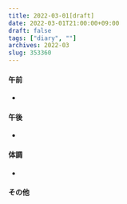 ```yaml
---
title: 2022-03-01[draft]
date: 2022-03-01T21:00:00+09:00
draft: false
tags: ["diary", ""]
archives: 2022-03
slug: 353360
---
```

#### 午前
- 
#### 午後
- 
#### 体調
- 
#### その他